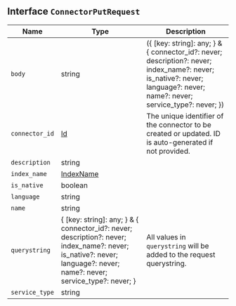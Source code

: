 ## Interface `ConnectorPutRequest`

| Name | Type | Description |
| - | - | - |
| `body` | string | ({ [key: string]: any; } & { connector_id?: never; description?: never; index_name?: never; is_native?: never; language?: never; name?: never; service_type?: never; }) | All values in `body` will be added to the request body. |
| `connector_id` | [Id](./Id.md) | The unique identifier of the connector to be created or updated. ID is auto-generated if not provided. |
| `description` | string | &nbsp; |
| `index_name` | [IndexName](./IndexName.md) | &nbsp; |
| `is_native` | boolean | &nbsp; |
| `language` | string | &nbsp; |
| `name` | string | &nbsp; |
| `querystring` | { [key: string]: any; } & { connector_id?: never; description?: never; index_name?: never; is_native?: never; language?: never; name?: never; service_type?: never; } | All values in `querystring` will be added to the request querystring. |
| `service_type` | string | &nbsp; |
